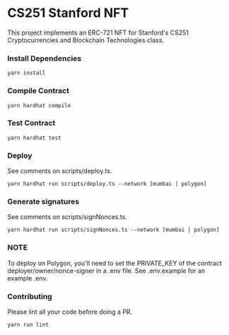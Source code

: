 # CS251 Stanford NFT

This project implements an ERC-721 NFT for Stanford's CS251 Cryptocurrencies and Blockchain Technologies class.

### Install Dependencies

```shell
yarn install
```

### Compile Contract

```shell
yarn hardhat compile
```

### Test Contract

```shell
yarn hardhat test
```

### Deploy

See comments on scripts/deploy.ts.

```shell
yarn hardhat run scripts/deploy.ts --network [mumbai | polygon]
```

### Generate signatures

See comments on scripts/signNonces.ts.

```shell
yarn hardhat run scripts/signNonces.ts --network [mumbai | polygon]
```

### NOTE

To deploy on Polygon, you'll need to set the PRIVATE_KEY of the contract deployer/owner/nonce-signer in a .env file. See .env.example for an example .env.

### Contributing

Please lint all your code before doing a PR.

```shell
yarn run lint
```
